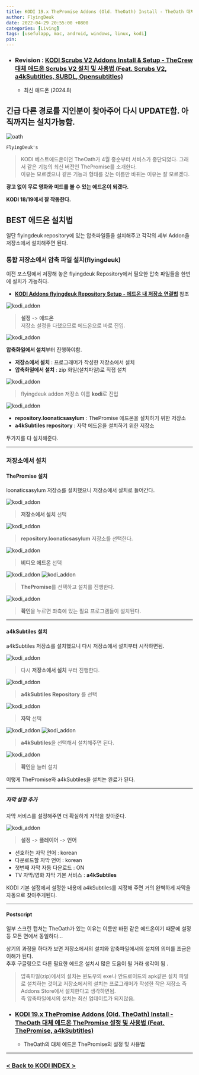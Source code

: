 ```yaml
---
title: KODI 19.x ThePromise Addons (Old. TheOath) Install - TheOath 대체 에드온 ThePromise 설치법 (Feat. ThePromise, a4kSubtitles)
author: FlyingDeuk
date: 2022-04-29 20:55:00 +0800
categories: [Living]
tags: [usefulapp, mac, android, windows, linux, kodi]
pin:
---
```


- ### Revision : [KODI Scrubs V2 Addons Install & Setup - TheCrew 대체 애드온 Scrubs V2 설치 및 사용법 (Feat. Scrubs V2, a4kSubtitles, SUBDL, Opensubtitles)](/posts/KODI-scrubs/)
  - 최신 애드온 (2024.8)

  
## 긴급 다른 경로를 지인분이 찾아주어 다시 UPDATE함. 아직까지는 설치가능함.

![oath](/img/living/kodi/promise5.jpg)

`FlyingDeuk's`
> KODI 베스트에드온이던 TheOath가 4월 중순부터 서비스가 중단되었다. 그래서 같은 기능의 최신 버전인 ThePromise를 소개한다. <br>
이유는 모르겠으나 같은 기능과 형태를 갖는 이름만 바뀌는 이유는 잘 모르겠다.

**광고 없이 무료 영화와 미드를 볼 수 있는 에드온이 되겠다.**

**KODI 18/19에서 잘 작동한다.**

## BEST 에드온 설치법
일단 flyingdeuk repository에 있는 압축파일들을 설치해주고 각각의 세부 Addon을 저장소에서 설치해주면 된다.

### 통합 저장소에서 압축 파일 설치(flyingdeuk)
이전 포스팅에서 저장해 놓은 flyingdeuk Repository에서 필요한 압축 파일들을 한번에 설치가 가능하다. <br>

- **[KODI Addons flyingdeuk Repository Setup - 에드온 내 저장소 연결법](/posts/KODI-addon/)** 참조

![kodi_addon](/img/living/kodi/kodi_setup_main_addon.jpg)

>**설정** -> **에드온** <br>
>저장소 설정을 다했으므로 에드온으로 바로 진입.

![kodi_addon](/img/living/kodi/oath9.jpg)

**압축화일에서 설치**부터 진행하야함.

- **저장소에서 설치** : 프로그래머가 작성한 저장소에서 설치
- **압축화일에서 설치** : zip 화일(설치파일)로 직접 설치 <br>


![kodi_addon](/img/living/kodi/kodi_flyingdeuk1.jpg)
> flyingdeuk addon 저장소 이름 **kodi**로 진입 <br>

![kodi_addon](/img/living/kodi/promise1.jpg)
- **repository.loonaticsasylum** : ThePromise 에드온을 설치하기 위한 저장소
- **a4kSubtiles repository** : 자막 에드온을 설치하기 위한 저장소

두가지를 다 설치해준다.

------------

### 저장소에서 설치

#### ThePromise 설치
loonaticsasylum 저장소를 설치했으니 저장소에서 설치로 들어간다.

![kodi_addon](/img/living/kodi/oath10.jpg)
> **저장소에서 설치** 선택 <br>

![kodi_addon](/img/living/kodi/promise2.jpg)
> **repository.loonaticsasylum** 저장소를 선택한다.

![kodi_addon](/img/living/kodi/oath12.jpg)
> **비디오 에드온** 선택

![kodi_addon](/img/living/kodi/promise3.jpg)
![kodi_addon](/img/living/kodi/promise4.jpg)
> **ThePromise**를 선택하고 설치를 진행한다.

![kodi_addon](/img/living/kodi/oath16.jpg)
> **확인**을 누르면 좌측에 있는 필요 프로그램들이 설치된다.

---------

#### a4kSubtiles 설치
a4kSubtiles 저장소를 설치했으니 다시 저장소에서 설치부터 시작하면됨.

![kodi_addon](/img/living/kodi/oath10.jpg)
> 다시 **저장소에서 설치** 부터 진행한다.

![kodi_addon](/img/living/kodi/oath17.jpg)
> **a4kSubtiles Repository** 를 선택

![kodi_addon](/img/living/kodi/oath18.jpg)
> **자막** 선택

![kodi_addon](/img/living/kodi/oath19.jpg)
![kodi_addon](/img/living/kodi/oath20.jpg)
> **a4kSubtiles**을 선택해서 설치해주면 된다.

![kodi_addon](/img/living/kodi/oath21.jpg)
> **확인**을 눌러 설치

이렇게 ThePromise와 a4kSubtiles을 설치는 완료가 된다.

---------

##### 자막 설정 추가
자막 서비스를 설정해주면 더 확실하게 자막을 찾아준다.

![kodi_addon](/img/living/kodi/kodi_a4k.jpg)
> **설정** -> **플레이어** -> **언어**
- 선호하는 자막 언어 : korean
- 다운로드할 자막 언어 : korean
- 첫번째 자막 자동 다운로드 : ON
- TV 자막/영화 자막 기본 서비스 : **a4kSubtiles**

KODI 기본 설정에서 설정한 내용에 a4kSubtiles를 지정해 주면 거의 완벽하게 자막을 자동으로 찾아주게된다.

----------

#### Postscript
일부 스크린 캡쳐는 TheOath가 있는 이유는 이름만 바뀐 같은 에드온이기 때문에 설정등 모든 면에서 동일하다...

상기의 과정을 하다가 보면 저장소에서의 설치와 압축파일에서의 설치의 의미를 조금은 이해가 된다. <br>
추후 구글링으로 다른 필요한 에드온 설치시 많은 도움이 될 거라 생각이 됨 .
> 압축파일(zip)에서의 설치는 윈도우의 exe나 안드로이드의 apk같은 설치 파일로 설치하는 것이고 저장소에서의 설치는 프로그래머가 작성한 작은 저장소 즉 Addons Store에서 설치한다고 생각하면됨. <br>
즉 압축파일에서의 설치는 최신 업데이트가 되지않음.


- ### [KODI 19.x ThePromise Addons (Old. TheOath) Install - TheOath 대체 에드온 ThePromise 설정 및 사용법 (Feat. ThePromise, a4kSubtitles)](/posts/KODI-promise1/)
  - TheOath의 대체 에드온 ThePromise의 설정 및 사용법

----------

### [< Back to KODI INDEX >](/posts/KODI/)
